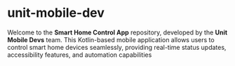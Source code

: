 # unit-mobile-dev
Welcome to the **Smart Home Control App** repository, developed by the **Unit Mobile Devs** team.   This Kotlin-based mobile application allows users to control smart home devices seamlessly, providing real-time status updates, accessibility features, and automation capabilities
